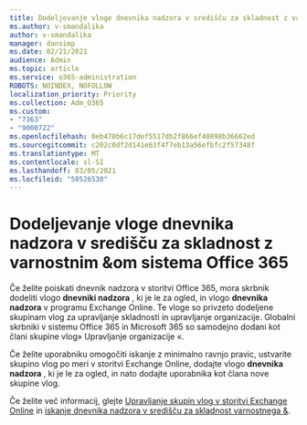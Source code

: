 ```yaml
---
title: Dodeljevanje vloge dnevnika nadzora v središču za skladnost z varnostnim &om sistema Office 365
ms.author: v-smandalika
author: v-smandalika
manager: dansimp
ms.date: 02/21/2021
audience: Admin
ms.topic: article
ms.service: o365-administration
ROBOTS: NOINDEX, NOFOLLOW
localization_priority: Priority
ms.collection: Adm_O365
ms.custom:
- "7363"
- "9000722"
ms.openlocfilehash: 0eb470b6c17def5517db2f866ef40898b36662ed
ms.sourcegitcommit: c202c0df2d141e63f4f7eb13a56efbfc2f57348f
ms.translationtype: MT
ms.contentlocale: sl-SI
ms.lasthandoff: 03/05/2021
ms.locfileid: "50526530"
---
```

# <a name="assign-an-audit-log-role-in-the-office-365-security--compliance-center"></a>Dodeljevanje vloge dnevnika nadzora v središču za skladnost z varnostnim &om sistema Office 365

Če želite poiskati dnevnik nadzora v storitvi Office 365, mora skrbnik dodeliti vlogo **dnevniki nadzora** , ki je le za ogled, in vlogo **dnevnika nadzora** v programu Exchange Online. Te vloge so privzeto dodeljene skupinam vlog za upravljanje skladnosti in upravljanje organizacije. Globalni skrbniki v sistemu Office 365 in Microsoft 365 so samodejno dodani kot člani skupine vlog» Upravljanje organizacije «.

Če želite uporabniku omogočiti iskanje z minimalno ravnjo pravic, ustvarite skupino vlog po meri v storitvi Exchange Online, dodajte vlogo **dnevnika nadzora** , ki je le za  ogled, in nato dodajte uporabnika kot člana nove skupine vlog.

Če želite več informacij, glejte [Upravljanje skupin vlog v storitvi Exchange Online](https://docs.microsoft.com/Exchange/permissions-exo/role-groups) in [iskanje dnevnika nadzora v središču za skladnost varnostnega &](https://docs.microsoft.com/microsoft-365/compliance/search-the-audit-log-in-security-and-compliance).